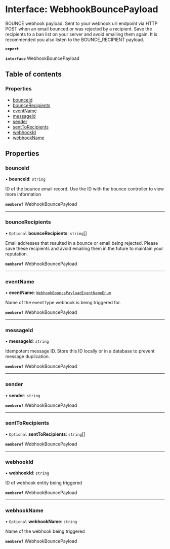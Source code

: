 # Interface: WebhookBouncePayload

BOUNCE webhook payload. Sent to your webhook url endpoint via HTTP POST when an email bounced or was rejected by a recipient. Save the recipients to a ban list on your server and avoid emailing them again. It is recommended you also listen to the BOUNCE_RECIPIENT payload.

**`export`**

**`interface`** WebhookBouncePayload

## Table of contents

### Properties

- [bounceId](WebhookBouncePayload.md#bounceid)
- [bounceRecipients](WebhookBouncePayload.md#bouncerecipients)
- [eventName](WebhookBouncePayload.md#eventname)
- [messageId](WebhookBouncePayload.md#messageid)
- [sender](WebhookBouncePayload.md#sender)
- [sentToRecipients](WebhookBouncePayload.md#senttorecipients)
- [webhookId](WebhookBouncePayload.md#webhookid)
- [webhookName](WebhookBouncePayload.md#webhookname)

## Properties

### <a id="bounceid" name="bounceid"></a> bounceId

• **bounceId**: `string`

ID of the bounce email record. Use the ID with the bounce controller to view more information

**`memberof`** WebhookBouncePayload

___

### <a id="bouncerecipients" name="bouncerecipients"></a> bounceRecipients

• `Optional` **bounceRecipients**: `string`[]

Email addresses that resulted in a bounce or email being rejected. Please save these recipients and avoid emailing them in the future to maintain your reputation.

**`memberof`** WebhookBouncePayload

___

### <a id="eventname" name="eventname"></a> eventName

• **eventName**: [`WebhookBouncePayloadEventNameEnum`](../enums/WebhookBouncePayloadEventNameEnum.md)

Name of the event type webhook is being triggered for.

**`memberof`** WebhookBouncePayload

___

### <a id="messageid" name="messageid"></a> messageId

• **messageId**: `string`

Idempotent message ID. Store this ID locally or in a database to prevent message duplication.

**`memberof`** WebhookBouncePayload

___

### <a id="sender" name="sender"></a> sender

• **sender**: `string`

**`memberof`** WebhookBouncePayload

___

### <a id="senttorecipients" name="senttorecipients"></a> sentToRecipients

• `Optional` **sentToRecipients**: `string`[]

**`memberof`** WebhookBouncePayload

___

### <a id="webhookid" name="webhookid"></a> webhookId

• **webhookId**: `string`

ID of webhook entity being triggered

**`memberof`** WebhookBouncePayload

___

### <a id="webhookname" name="webhookname"></a> webhookName

• `Optional` **webhookName**: `string`

Name of the webhook being triggered

**`memberof`** WebhookBouncePayload
